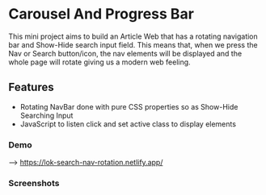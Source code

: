 # Carousel And Progress Bar

This mini project aims to build an Article Web that has a rotating navigation bar and Show-Hide search input field. This means that, when we press the Nav or Search button/icon, the nav elements will be displayed and the whole page will rotate giving us a modern web feeling.

## Features

- Rotating NavBar done with pure CSS properties so as Show-Hide Searching Input
- JavaScript to listen click and set active class to display elements

### Demo

--> https://lok-search-nav-rotation.netlify.app/

### Screenshots

<!-- ![Mini Webs](https://github.com/LokeshPereiro/HTML-CSS-JavaScript_Apps/blob/main/Vanilla-mini-projects/Carousel_ProgressBar/wireframe/snapshot.png?raw=true) -->
